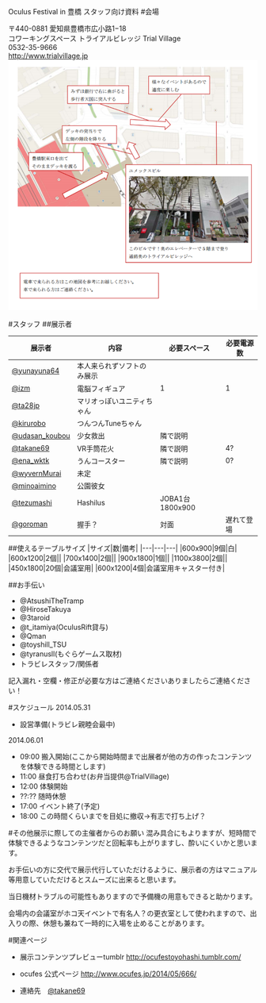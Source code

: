 Oculus Festival in 豊橋 スタッフ向け資料
#会場

〒440-0881 愛知県豊橋市広小路1−18  
コワーキングスペース トライアルビレッジ Trial Village  
0532-35-9666  
http://www.trialvillage.jp
![会場](./images/map.PNG "trival village")


#スタッフ
##展示者


|展示者|内容|必要スペース|必要電源数|  
|---|---|---|---|  
|[@yunayuna64](https://twitter.com/yunayuna64)|本人来られずソフトのみ展示|||  
|[@izm](https://twitter.com/izm)|電脳フィギュア|1|1|  
|[@ta28jp](https://twitter.com/ta28jp)|マリオっぽいユニティちゃん|||
|[@kirurobo](https://twitter.com/kirurobo)|つんつんTuneちゃん|||
|[@udasan_koubou](https://twitter.com/udasan_koubou) |少女救出|	隣で説明||
|[@takane69](https://twitter.com/takane69)|VR手筒花火|隣で説明|4?|
|[@ena_wktk](https://twitter.com/ena_wktk)|うんコースター|隣で説明|0?|
|[@wyvernMurai](https://twitter.com/wyvernMurai)|未定|||
|[@minoaimino](https://twitter.com/minoaimino)|公園彼女|||
|[@tezumashi](https://twitter.com/tezumashi)|Hashilus|JOBA1台1800x900||
|[@goroman](https://twitter.com/goroman)|握手？|対面|遅れて登場|

##使えるテーブルサイズ
|サイズ|数|備考|
|---|---|---|
|600x900|9個|白|
|600x1200|2個||
|700x1400|2個||
|900x1800|1個||
|1100x3800|2個||
|450x1800|20個|会議室用|
|600x1200|4個|会議室用キャスター付き|


##お手伝い
- @AtsushiTheTramp
- @HiroseTakuya
- @3taroid
- @t_itamiya(OculusRift貸与)
- @Qman
- @toyshill_TSU
- @tyranusll(もぐらゲームス取材)
- トラビレスタッフ/関係者

記入漏れ・空欄・修正が必要な方はご連絡くださいありましたらご連絡ください！

#スケジュール
2014.05.31  
	 
- 設営準備(トラビレ親睦会最中)

2014.06.01

- 09:00	搬入開始(ここから開始時間まで出展者が他の方の作ったコンテンツを体験できる時間とします)
- 11:00	昼食打ち合わせ(お弁当提供@TrialVillage)
- 12:00	体験開始
- ??:??	随時休憩
- 17:00	イベント終了(予定)
- 18:00	この時間くらいまでを目処に撤収→有志で打ち上げ？

#その他展示に際しての主催者からのお願い
混み具合にもよりますが、短時間で体験できるようなコンテンツだと回転率も上がりますし、酔いにくいかと思います。　　

お手伝いの方に交代で展示代行していただけるように、展示者の方はマニュアル等用意していただけるとスムーズに出来ると思います。　　

当日機材トラブルの可能性もありますので予備機の用意もできると助かります。　　

会場内の会議室がホコ天イベントで有名人？の更衣室として使われますので、出入りの際、休憩も兼ねて一時的に入場を止めることがあります。　　

#関連ページ
- 展示コンテンツプレビューtumblr 
http://ocufestoyohashi.tumblr.com/

- ocufes 公式ページ http://www.ocufes.jp/2014/05/666/
- 連絡先　[@takane69](https://twitter.com/takane69)
